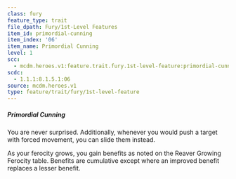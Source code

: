 ```yaml
---
class: fury
feature_type: trait
file_dpath: Fury/1st-Level Features
item_id: primordial-cunning
item_index: '06'
item_name: Primordial Cunning
level: 1
scc:
  - mcdm.heroes.v1:feature.trait.fury.1st-level-feature:primordial-cunning
scdc:
  - 1.1.1:8.1.5.1:06
source: mcdm.heroes.v1
type: feature/trait/fury/1st-level-feature
---
```


##### Primordial Cunning

You are never surprised. Additionally, whenever you would push a target with forced movement, you can slide them instead.

As your ferocity grows, you gain benefits as noted on the Reaver Growing Ferocity table. Benefits are cumulative except where an improved benefit replaces a lesser benefit.
